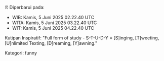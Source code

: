 ⏰ Diperbarui pada:
- WIB: Kamis, 5 Juni 2025 02.22.40 UTC
- WITA: Kamis, 5 Juni 2025 03.22.40 UTC
- WIT: Kamis, 5 Juni 2025 04.22.40 UTC

Kutipan Inspiratif:
"Full form of study - S-T-U-D-Y = [S]inging, [T]weeting, [U]nlimited Texting, [D]reaming, [Y]awning."


Kategori: funny

